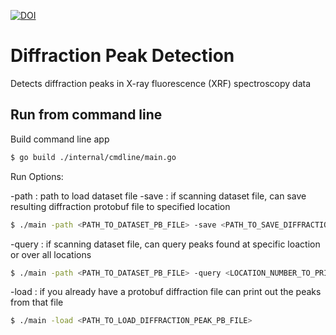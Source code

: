 [![DOI](https://zenodo.org/badge/520610317.svg)](https://zenodo.org/badge/latestdoi/520610317)

# Diffraction Peak Detection

Detects diffraction peaks in X-ray fluorescence (XRF) spectroscopy data

## Run from command line

Build command line app

```bash
$ go build ./internal/cmdline/main.go
```

Run Options:

-path : path to load dataset file
-save : if scanning dataset file, can save resulting diffraction protobuf file to specified location

```bash
$ ./main -path <PATH_TO_DATASET_PB_FILE> -save <PATH_TO_SAVE_DIFFRACTION_PEAK_PB_FILE>
```

-query : if scanning dataset file, can query peaks found at specific loaction or over all locations

```bash
$ ./main -path <PATH_TO_DATASET_PB_FILE> -query <LOCATION_NUMBER_TO_PRINT_PEAKS_OR_"ALL">
```

-load : if you already have a protobuf diffraction file can print out the peaks from that file

```bash
$ ./main -load <PATH_TO_LOAD_DIFFRACTION_PEAK_PB_FILE>
```
